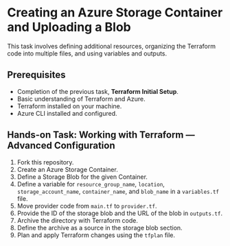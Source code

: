 # Creating an Azure Storage Container and Uploading a Blob

This task involves defining additional resources, organizing the Terraform code into multiple files, and using variables and outputs.

## Prerequisites

- Completion of the previous task, **Terraform Initial Setup**.
- Basic understanding of Terraform and Azure.
- Terraform installed on your machine.
- Azure CLI installed and configured.

## Hands-on Task: Working with Terraform — Advanced Configuration

1. Fork this repository.
2. Create an Azure Storage Container.
3. Define a Storage Blob for the given Container.
4. Define a variable for `resource_group_name`, `location`, `storage_account_name`, `container_name`, and `blob_name` in a `variables.tf` file.
5. Move provider code from `main.tf` to `provider.tf`.
6. Provide the ID of the storage blob and the URL of the blob in `outputs.tf`.
7. Archive the directory with Terraform code.
8. Define the archive as a source in the storage blob section.
9. Plan and apply Terraform changes using the `tfplan` file.
